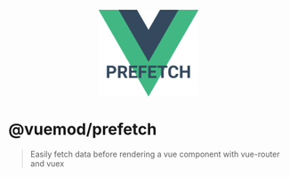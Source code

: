 <p align="center">
  <a href="https://github.com/webigorkiev/prefetch" target="_blank" rel="noopener noreferrer">
    <img width="180" src="https://github.com/webigorkiev/prefetch/blob/master/logo.svg" alt="@vuemod/prefetch logo">
  </a>
</p>

# @vuemod/prefetch
> Easily fetch data before rendering a vue component with vue-router and vuex